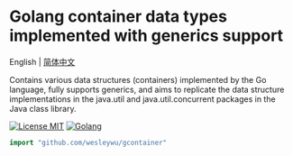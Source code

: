 # Golang container data types implemented with generics support

English | [简体中文](README_zh.md)

Contains various data structures (containers) implemented by the Go language, fully supports generics, and aims to replicate the data structure implementations in the java.util and java.util.concurrent packages in the Java class library.

[![License MIT](https://img.shields.io/badge/License-MIT-red.svg)](LICENSE)
[![Golang](https://img.shields.io/badge/Language-go1.20%2B-blue)](https://go.dev/)

```go
import "github.com/wesleywu/gcontainer"
```